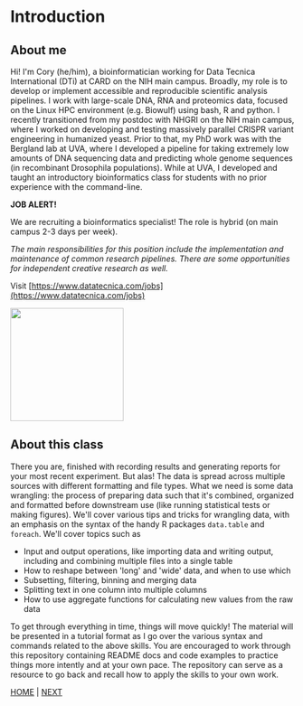 # Introduction

## About me
Hi! I'm Cory (he/him), a bioinformatician working for Data Tecnica International (DTi) at CARD on the NIH main campus. Broadly, my role is to develop or implement accessible and reproducible scientific analysis pipelines. I work with large-scale DNA, RNA and proteomics data, focused on the Linux HPC environment (e.g. Biowulf) using bash, R and python. I recently transitioned from my postdoc with NHGRI on the NIH main campus, where I worked on developing and testing massively parallel CRISPR variant engineering in humanized yeast. Prior to that, my PhD work was with the Bergland lab at UVA, where I developed a pipeline for taking extremely low amounts of DNA sequencing data and predicting whole genome sequences (in recombinant Drosophila populations). While at UVA, I developed and taught an introductory bioinformatics class for students with no prior experience with the command-line. 

**JOB ALERT!** 

We are recruiting a bioinformatics specialist! The role is hybrid
(on main campus 2-3 days per week).

*The main responsibilities for this position include the implementation and maintenance of common research pipelines. There are some opportunities for independent creative research as well.*

Visit [https://www.datatecnica.com/jobs](https://www.datatecnica.com/jobs)

<img src="https://images.squarespace-cdn.com/content/v1/58f8c5275016e173529707b5/1492700099064-YUTZ54NVMWLIDJ0WISNJ/DataTecnica_White.png" width="200">



## About this class

There you are, finished with recording results and generating reports for your most recent experiment. But alas! The data is spread across multiple sources with different formatting and file types. What we need is some data wrangling: the process of preparing data such that it's combined, organized and formatted before downstream use (like running statistical tests or making figures). We'll cover various tips and tricks for wrangling data, with an emphasis on the syntax of the handy R packages `data.table` and `foreach`. We'll cover topics such as

* Input and output operations, like importing data and writing output, including and combining multiple files into a single table
* How to reshape between 'long' and 'wide' data, and when to use which
* Subsetting, filtering, binning and merging data
* Splitting text in one column into multiple columns
* How to use aggregate functions for calculating new values from the raw data
 

To get through everything in time, things will move quickly! The material will be presented in a tutorial format as I go over the various syntax and commands related to the above skills. You are encouraged to work through this repository containing README docs and code examples to practice things more intently and at your own pace. The repository can serve as a resource to go back and recall how to apply the skills to your own work.

[HOME](/README.md) | [NEXT](/00_intro/A.md)

